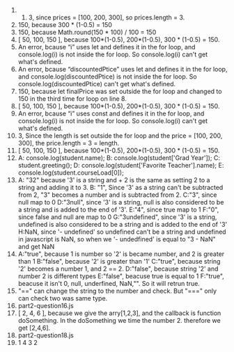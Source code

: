 1. 1. 3, since prices = [100, 200, 300], so prices.length = 3.
2. 150, because 300 * (1-0.5) = 150
3. 150, because Math.round(150 * 100) / 100 = 150
4. [ 50, 100, 150 ], because 100*(1-0.5), 200*(1-0.5), 300 * (1-0.5) = 150.
5. An error, bcause “i” uses let and defines it in the for loop, and console.log(i) is not inside the for loop. So console.log(i) can't get what's defined.
6. An error, bcause “discountedPtice” uses let and defines it in the for loop, and console.log(discountedPtice) is not inside the for loop. So console.log(discountedPtice) can't get what's defined.
7. 150, because let finalPrice was set outside the for loop and changed to 150 in the third time for loop on line 8.
8. [ 50, 100, 150 ], because 100*(1-0.5), 200*(1-0.5), 300 * (1-0.5) = 150.
9.  An error, bcause “i” uses const and defines it in the for loop, and console.log(i) is not inside the for loop. So console.log(i) can't get what's defined.
10. 3, Since the length is set outside the for loop and the price = [100, 200, 300], the price.length = 3 = length.
11. [ 50, 100, 150 ], because 100*(1-0.5), 200*(1-0.5), 300 * (1-0.5) = 150.
12. A: console.log(student.name);
    B: console.log(student['Grad Year']);
    C: student.greeting();
    D: console.log(student['Favorite Teacher'].name);
    E: console.log(student.courseLoad[0]);
13. A: "32" because '3' is a string and + 2 is the same as setting 2 to a string and adding it to 3.
    B: "1", Since '3' as a string can't be subtracted from 2, "3" becomes a number and is subtracted from 2.
    C:"3", since null map to 0
    D:"3null", since '3' is a string, null is also considered to be a string and is added to the end of '3'.
    E:"4", since true map to 1
    F:"0", since false and null are map to 0
    G:"3undefined", since '3' is a string, undefined is also considered to be a string and is added to the end of '3'
    H:NaN, since '- undefined' so undefined can't be a string and undefined in javascript is NaN, so when we '- undedfined' is equal to "3 - NaN" and get NaN
14. A:"true", because 1 is number  so '2' is became number, and 2 is greater than 1
    B:"false", because '2' is greater than '1'
    C:"true", because string '2' becomes a number 1, and 2 == 2.
    D:"false", because string '2' and number 2 is different types
    E:"false", beacuse true is equal to 1
    F:"true", beacuse it isn't 0, null, underfined, NaN,"". So it will retrun true.
15. "==" can change the string to the number and check. But "===" only can check two was same type.
16. part2-question16.js
17. [ 2, 4, 6 ], because we give the arry[1,2,3], and the callback is function doSomething. In the doSomething we time the number 2. therefore we get [2,4,6].
18. part2-question18.js
19. 1
    4
    3
    2